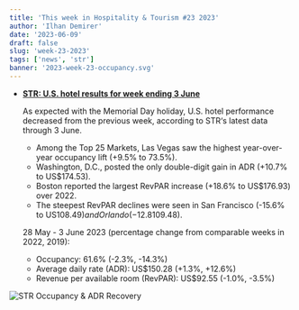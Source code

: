 ```yaml
---
title: 'This week in Hospitality & Tourism #23 2023'
author: 'Ilhan Demirer'
date: '2023-06-09'
draft: false
slug: 'week-23-2023'
tags: ['news', 'str']
banner: '2023-week-23-occupancy.svg'
---
```


- **[STR: U.S. hotel results for week ending 3 June](https://str.com/press-release/str-us-hotel-results-week-ending-3-june)**

  As expected with the Memorial Day holiday, U.S. hotel performance decreased from the previous week, according to STR‘s latest data through 3 June.

  - Among the Top 25 Markets, Las Vegas saw the highest year-over-year occupancy lift (+9.5% to 73.5%).
  - Washington, D.C., posted the only double-digit gain in ADR (+10.7% to US$174.53).
  - Boston reported the largest RevPAR increase (+18.6% to US$176.93) over 2022.
  - The steepest RevPAR declines were seen in San Francisco (-15.6% to US$108.49) and Orlando (-12.8% to US$109.48).

  28 May - 3 June 2023 (percentage change from comparable weeks in 2022, 2019):

  - Occupancy: 61.6% (-2.3%, -14.3%)
  - Average daily rate (ADR): US$150.28 (+1.3%, +12.6%)
  - Revenue per available room (RevPAR): US$92.55 (-1.0%, -3.5%)

![STR Occupancy & ADR Recovery](/images/blogimages/2023-week-23-occupancy.svg)
